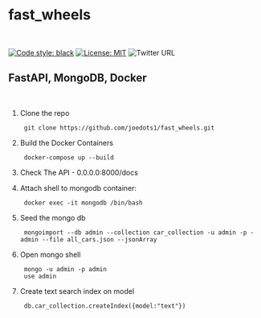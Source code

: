<h1>fast_wheels</h1>
<br>

[![Code style: black](https://img.shields.io/badge/code%20style-black-000000.svg)](https://github.com/psf/black)
[![License: MIT](https://img.shields.io/badge/License-MIT-yellow.svg)](https://opensource.org/licenses/MIT)
![Twitter URL](https://img.shields.io/twitter/url?style=social&url=https%3A%2F%2Fimg.shields.io%2Ftwitter%2Furl%3Fstyle%3Dsocial%26url%3Dhttps%253A%252F%252Fgithub.com%252Fjoedots1%252Ffast_wheels)
<br>

<h2>FastAPI, MongoDB, Docker</h2>
<br>


1. Clone the repo

        git clone https://github.com/joedots1/fast_wheels.git

2. Build the Docker Containers

        docker-compose up --build

3. Check The API - 0.0.0.0:8000/docs

4. Attach shell to mongodb container:

        docker exec -it mongodb /bin/bash

5. Seed the mongo db

        mongoimport --db admin --collection car_collection -u admin -p - admin --file all_cars.json --jsonArray

6. Open mongo shell

        mongo -u admin -p admin
        use admin 

7. Create text search index on model

        db.car_collection.createIndex({model:"text"})
